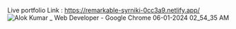 Live portfolio Link : https://remarkable-syrniki-0cc3a9.netlify.app/
![Alok Kumar _ Web Developer - Google Chrome 06-01-2024 02_54_35 AM](https://github.com/Alokoct21/Alok-Portfolio/assets/69728237/2eefab38-c421-4206-94c6-3194b50d2e90)
